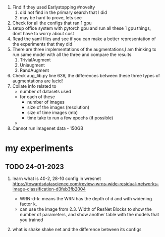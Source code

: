 1. Find if they used Earlystopping #novelty
   1. did not find in the primary search that I did
   2. may be hard to prove, lets see
2. Check for all the configs that ran 1 gpu
3. setup office system with pytorch gpu and run all these 1 gpu things, dont have to worry about cost
4. Read the yaml files and see if you can make a better representation of the experiments that they did
5. There are three implementations of the augmentations,I am thinking to run same model with all the three and compare the results
   1. TrivialAugment
   2. Uniaugment
   3. RandAugment
6. Check aug_lib.py line 636, the differences between these three types of augmentations are lucid!
7. Collate info related to
    - number of datasets used
    - for each of these 
      - number of images
      - size of the images (resolution)
      - size of time images (mb)
      - time take to run a few epochs (if possible)
    - 
5. Cannot run imagenet data - 150GB

# my experiments
## TODO 24-01-2023
1. learn what is 40-2, 28-10 config in wresnet
   https://towardsdatascience.com/review-wrns-wide-residual-networks-image-classification-d3feb3fb2004
      - WRN-d-k: means the WRN has the depth of d and with widening factor k.
      - can use the image from 2.3. Width of ResNet Blocks to show the number of parameters, and show another table with the models that you trained 

2. what is shake shake net and the difference between its configs

